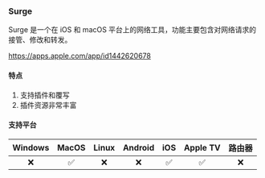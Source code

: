 ### Surge

Surge 是一个在 iOS 和 macOS 平台上的网络工具，功能主要包含对网络请求的接管、修改和转发。

<Embed>https://apps.apple.com/app/id1442620678</Embed>

#### 特点

1. 支持插件和覆写
2. 插件资源非常丰富

#### 支持平台

| Windows | MacOS | Linux | Android | iOS | Apple TV | 路由器 |
| :---: | :---: | :---: | :---: | :---: | :---: | :---: |
| :x: | :white_check_mark: | :x: | :x: | :white_check_mark: | :white_check_mark: | :x: |
